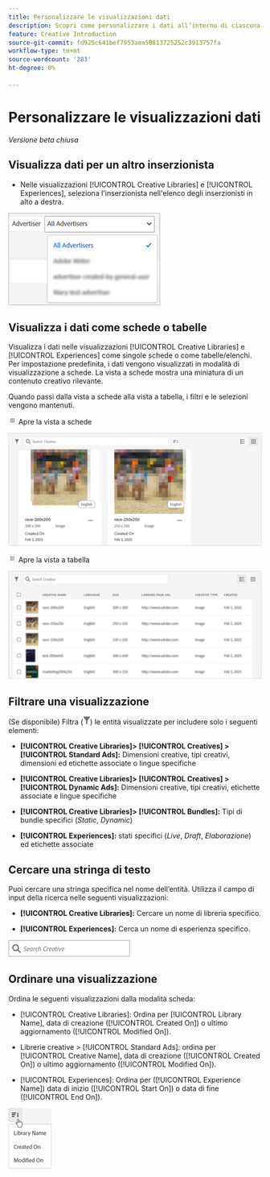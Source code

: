 ```yaml
---
title: Personalizzare le visualizzazioni dati
description: Scopri come personalizzare i dati all’interno di ciascuna delle visualizzazioni disponibili.
feature: Creative Introduction
source-git-commit: fd925c641bef7953aea50813725252c3913757fa
workflow-type: tm+mt
source-wordcount: '283'
ht-degree: 0%

---
```


# Personalizzare le visualizzazioni dati

*Versione beta chiusa*

## Visualizza dati per un altro inserzionista

* Nelle visualizzazioni [!UICONTROL Creative Libraries] e [!UICONTROL Experiences], seleziona l&#39;inserzionista nell&#39;elenco degli inserzionisti in alto a destra.

![Esempio di elenco inserzionisti](/help/creative/assets/advertiser.png "Esempio di elenco inserzionisti")

## Visualizza i dati come schede o tabelle

Visualizza i dati nelle visualizzazioni [!UICONTROL Creative Libraries] e [!UICONTROL Experiences] come singole schede o come tabelle/elenchi. Per impostazione predefinita, i dati vengono visualizzati in modalità di visualizzazione a schede. La vista a schede mostra una miniatura di un contenuto creativo rilevante.

Quando passi dalla vista a schede alla vista a tabella, i filtri e le selezioni vengono mantenuti.

![Vista a schede](/help/creative/assets/card-view-button.png "Vista a schede") Apre la vista a schede

![Esempio di vista a schede](/help/creative/assets/card-view-example.png "Esempio di vista a schede")

![Vista a elenco/tabella](/help/creative/assets/table-view-button.png "Vista a tabella") Apre la vista a tabella

![Esempio di visualizzazione tabella](/help/creative/assets/table-view-example.png "Esempio di visualizzazione tabella")

<!-- not implemented as of 11-26:
In card view, you can increase or decrease the size of the cards.

In either view, you can:

Include all creative variations in the view. [Experiences view?]

Refresh the pane to see any changes that other users have made.
-->

## Filtrare una visualizzazione

(Se disponibile) Filtra (![Pulsante Filtro](/help/creative/assets/filter.png "Pulsante Filtro")) le entità visualizzate per includere solo i seguenti elementi:

* **[!UICONTROL Creative Libraries]> [!UICONTROL Creatives] > [!UICONTROL Standard Ads]:** Dimensioni creative, tipi creativi, dimensioni ed etichette associate o lingue specifiche

* **[!UICONTROL Creative Libraries]> [!UICONTROL Creatives] > [!UICONTROL Dynamic Ads]:** Dimensioni creative, tipi creativi, etichette associate e lingue specifiche

* **[!UICONTROL Creative Libraries]> [!UICONTROL Bundles]:** Tipi di bundle specifici (*Static*, *Dynamic*)

* **[!UICONTROL Experiences]:** stati specifici (*Live*, *Draft*, *Elaborazione*) ed etichette associate

<!-- Only available to non-admin users in Phase 1

* **[!UICONTROL Feeds] > [!UICONTROL Catalog]:** Specific library [??? different than the statuses for the Template tab, which I'd expect to show something different anyway] statuses (*Active*, *Inactive*, *Deleted*)

* **[!UICONTROL Feeds] > [!UICONTROL Job Status]:** Specific statuses (*Created*, *Queued*, *Running*, *Finished*)

* **[!UICONTROL Feeds] > [!UICONTROL Template]:** Specific library [???] statuses (*Active*, *Archived*)

* **[!UICONTROL Ad Templates]:** Specific creative sizes and template types (*Static*, *Dynamic*)

-->

## Cercare una stringa di testo

Puoi cercare una stringa specifica nel nome dell’entità. Utilizza il campo di input della ricerca nelle seguenti visualizzazioni:

* **[!UICONTROL Creative Libraries]:** Cercare un nome di libreria specifico.

* **[!UICONTROL Experiences]:** Cerca un nome di esperienza specifico.

![Esempio di campo di input della ricerca](/help/creative/assets/search-field.png "Esempio di campo di input della ricerca")

## Ordinare una visualizzazione

Ordina le seguenti visualizzazioni dalla modalità scheda:

* [!UICONTROL Creative Libraries]: Ordina per [!UICONTROL Library Name], data di creazione ([!UICONTROL Created On]) o ultimo aggiornamento ([!UICONTROL Modified On]).

* Librerie creative > [!UICONTROL Standard Ads]: ordina per [!UICONTROL Creative Name], data di creazione ([!UICONTROL Created On]) o ultimo aggiornamento ([!UICONTROL Modified On]).

* [!UICONTROL Experiences]: Ordina per ([!UICONTROL Experience Name]) data di inizio ([!UICONTROL Start On]) o data di fine ([!UICONTROL End On]).

![Esempio di opzioni di ordinamento](/help/creative/assets/sort.png "Esempio di opzioni di ordinamento")
